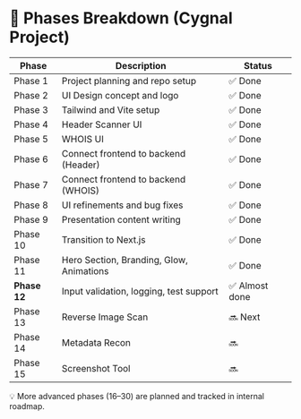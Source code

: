 # 🧩 Phases Breakdown (Cygnal Project)

| Phase | Description | Status |
|-------|-------------|--------|
| Phase 1 | Project planning and repo setup | ✅ Done
| Phase 2 | UI Design concept and logo | ✅ Done
| Phase 3 | Tailwind and Vite setup | ✅ Done
| Phase 4 | Header Scanner UI | ✅ Done
| Phase 5 | WHOIS UI | ✅ Done
| Phase 6 | Connect frontend to backend (Header) | ✅ Done
| Phase 7 | Connect frontend to backend (WHOIS) | ✅ Done
| Phase 8 | UI refinements and bug fixes | ✅ Done
| Phase 9 | Presentation content writing | ✅ Done
| Phase 10 | Transition to Next.js | ✅ Done
| Phase 11 | Hero Section, Branding, Glow, Animations | ✅ Done
| **Phase 12** | Input validation, logging, test support | ✅ Almost done
| Phase 13 | Reverse Image Scan | 🔜 Next
| Phase 14 | Metadata Recon | 🔜
| Phase 15 | Screenshot Tool | 🔜
💡 More advanced phases (16–30) are planned and tracked in internal roadmap.
